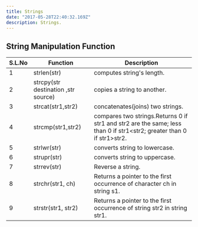 ```yaml
---
title: Strings
date: "2017-05-28T22:40:32.169Z"
description: Strings.
---
```


## String Manipulation Function

| S.L.No | Function                            | Description                                                                                                          |
| ------ | ----------------------------------- | -------------------------------------------------------------------------------------------------------------------- |
| 1      | strlen(str)                         | computes string's length.                                                                                            |
| 2      | strcpy(str destination ,str source) | copies a string to another.                                                                                          |
| 3      | strcat(str1,str2)                   | concatenates(joins) two strings.                                                                                     |
| 4      | strcmp(str1,str2)                   | compares two strings.Returns 0 if str1 and str2 are the same; less than 0 if str1<str2; greater than 0 if str1>str2. |
| 5      | strlwr(str)                         | converts string to lowercase.                                                                                        |
| 6      | strupr(str)                         | converts string to uppercase.                                                                                        |
| 7      | strrev(str)                         | Reverse a string.                                                                                                    |
| 8      | strchr(str1, ch)                    | Returns a pointer to the first occurrence of character ch in string s1.                                              |
| 9      | strstr(str1, str2)                  | Returns a pointer to the first occurrence of string str2 in string str1.                                             |
